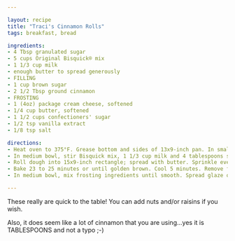 ```yaml
---

layout: recipe
title: "Traci's Cinnamon Rolls"
tags: breakfast, bread

ingredients:
- 4 Tbsp granulated sugar
- 5 cups Original Bisquick® mix
- 1 1/3 cup milk
- enough butter to spread generously
- FILLING
- 1 cup brown sugar
- 2 1/2 Tbsp ground cinnamon
- FROSTING
- 1 (4oz) package cream cheese, softened
- 1/4 cup butter, softened
- 1 1/2 cups confectioners' sugar
- 1/2 tsp vanilla extract
- 1/8 tsp salt

directions:
- Heat oven to 375°F. Grease bottom and sides of 13x9-inch pan. In small bowl, mix brown sugar and the cinnamon; set aside.
- In medium bowl, stir Bisquick mix, 1 1/3 cup milk and 4 tablespoons sugar until dough forms. If dough is too sticky, gradually mix in enough Bisquick mix (up to 1/4 cup) to make dough easy to handle. Turn dough onto surface well dusted with Bisquick mix; gently roll dough in Bisquick mix to coat. Shape into ball; knead 10 times.
- Roll dough into 15x9-inch rectangle; spread with butter. Sprinkle evenly with the cinnamon filling. Roll up tightly, beginning at 15-inch side. Seal well by pinching edge of dough into roll. Cut into 1 1/4-inch slices; place cut sides down in pan.
- Bake 23 to 25 minutes or until golden brown. Cool 5 minutes. Remove from pan.
- In medium bowl, mix frosting ingredients until smooth. Spread glaze over warm rolls.

---
```


These really are quick to the table! You can add nuts and/or raisins if you wish.

Also, it does seem like a lot of cinnamon that you are using...yes it is TABLESPOONS and not a typo ;-)
